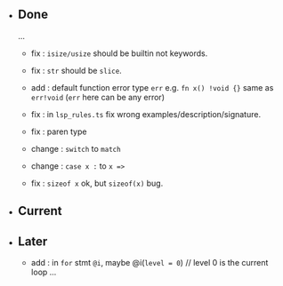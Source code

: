 - ## Done

    ...

    - fix : `isize/usize` should be builtin not keywords.

    - fix : `str` should be `slice`.

    - add : default function error type `err` e.g. `fn x() !void {}` same as `err!void` (`err` here can be any error)

    - fix : in `lsp_rules.ts` fix wrong examples/description/signature.

    - fix : paren type

    - change : `switch` to `match`

    - change : `case x :` to `x =>`

    - fix : `sizeof x` ok, but `sizeof(x)` bug.

- ## Current

- ## Later

    - add : in `for` stmt `@i`, maybe @i(`level = 0`) // level 0 is the current loop ...
